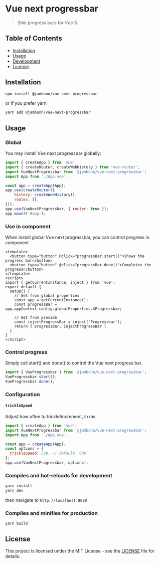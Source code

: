 # Vue next progressbar
> Slim progress bars for Vue 3.

## Table of Contents
- [Installation](#installation)
- [Usage](#usage)
- [Development](#compiles-and-hot-reloads-for-development)
- [License](#license)

## Installation
``` bash
npm install @jambonn/vue-next-progressbar
```

or if you prefer yarn

``` bash
yarn add @jambonn/vue-next-progressbar
```

## Usage
### Global
You may install Vue next progressbar globally:
```js
import { createApp } from 'vue';
import { createRouter, createWebHistory } from 'vue-router';
import VueNextProgressbar from '@jambonn/vue-next-progressbar';
import App from './App.vue';

const app = createApp(App);
app.use(createRouter({
    history: createWebHistory(),
    routes: [],
}));
app.use(VueNextProgressbar, { router: true });
app.mount('#app');
```
### Use in component
When install global Vue next progressbar, you can control progress in component
```vue
<template>
  <button type="button" @click="progressBar.start()">Shows the progress bar</button>
  <button type="button" @click="progressBar.done()">Completes the progress</button>
</template>
<script>
import { getCurrentInstance, inject } from 'vue';
export default {
  setup() {
    // Get from global properties
    const app = getCurrentInstance();
    const progressBar = app.appContext.config.globalProperties.$Progressbar;

    // Get from provide
    const injectProgressBar = inject('Progressbar');
    return { progressBar, injectProgressBar }
  }
}
</script>
```

### Control progress
Simply call start() and done() to control the Vue next progress bar.
```js
import { VueProgressbar } from '@jambonn/vue-next-progressbar';
VueProgressbar.start();
VueProgressbar.done();
```

### Configuration
#### `trickleSpeed`
Adjust how often to trickle/increment, in ms.
```js
import { createApp } from 'vue';
import VueNextProgressbar from '@jambonn/vue-next-progressbar';
import App from './App.vue';

const app = createApp(App);
const options = {
  trickleSpeed: 500, // default: 800
};
app.use(VueNextProgressbar, options);
```

### Compiles and hot-reloads for development
``` bash
yarn install
yarn dev
```
then navigate to `http://localhost:8080`

### Compiles and minifies for production
```
yarn build
```

## License
This project is licensed under the MIT License - see the [LICENSE](LICENSE) file for details.

